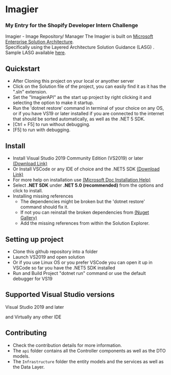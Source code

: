 # Imagier 
### My Entry for the Shopify Developer Intern Challenge

Imagier - Image Repository/ Manager
The Imagier is built on [Microsoft Enterprise Solution Architecture](https://msdn.microsoft.com/en-us/library/ff647095.aspx).  
Specifically using the Layered Architecture Solution Guidance (LASG) . Sample LASG available [here](http://layersample.codeplex.com/).  

## Quickstart

- After Cloning this project on your local or anyother server
- Click on the Solution file of the project, you can easily find it as it has the ".sln" extension.
- Set the "ImagierAPI" as the start up project by right clicking it and selecting the option to make it startup.
- Run the 'dotnet restore' command in terminal of your choice on any OS, or if you have VS19 or later installed 
  if you are connected to the internet that should be sorted automatically, as well as the .NET 5 SDK.
- [Ctrl + F5] to run without debugging.
- [F5] to run with debugging.

## Install

- Install Visual Studio 2019 Community Edition (VS2019) or later [(Download Link)](https://visualstudio.microsoft.com/vs/)
- Or Install VSCode or any IDE of choice and the .NET5 SDK  [(Download Link)](https://dotnet.microsoft.com/download)
- For more help on installation use [(Microsoft Doc Installation Help)](https://dotnet.microsoft.com/learn/dotnet/hello-world-tutorial/install)
- Select **.NET SDK** under **.NET 5.0 (recommended)** from the options and click to install.
- Installing missing references
  - The dependencies might be broken but the 'dotnet restore' command should fix it.
  - If not you can reinstall the broken dependencies from [(Nuget Gallery)](https://www.nuget.org/)
  - Add the missing references from within the Solution Explorer.

## Setting up project

- Clone this github repository into a folder
- Launch VS2019 and open solution
- Or if you use Linux OS or you prefer VSCode you can open it up in VSCode so far you have the .NET5 SDK installed
- Run and Build Project "dotnet run" command or use the default debugger for VS19 

## Supported Visual Studio versions

Visual Studio 2019 and later

and Virtually any other IDE

## Contributing

- Check the contribution details for more information.
- The `api` folder contains all the Controller components as well as the DTO models.
- The `Infrastructure` folder the entity models and the services as well as the Data Layer.
